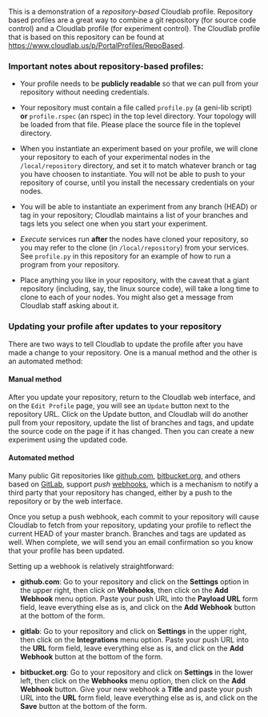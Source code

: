 This is a demonstration of a *repository-based* Cloudlab profile.
Repository based profiles are a great way to combine a git repository (for
source code control) and a Cloudlab profile (for experiment control). The
Cloudlab profile that is based on this repository can be found at
https://www.cloudlab.us/p/PortalProfiles/RepoBased.

### Important notes about repository-based profiles:

* Your profile needs to be **publicly readable** so that we can pull from your
repository without needing credentials.

* Your repository must contain a file called `profile.py` (a geni-lib
script) **or** `profile.rspec` (an rspec) in the top level directory.
Your topology will be loaded from that file. Please place the source file
in the toplevel directory.

* When you instantiate an experiment based on your profile, we will clone
your repository to each of your experimental nodes in the
`/local/repository` directory, and set it to match whatever branch or tag
you have choosen to instantiate. You will not be able to push to your
repository of course, until you install the necessary credentials on your
nodes.

* You will be able to instantiate an experiment from any branch (HEAD) or
tag in your repository; Cloudlab maintains a list of your branches and tags
lets you select one when you start your experiment.

* *Execute* services run **after** the nodes have cloned your repository,
so you may refer to the clone (in `/local/repository`) from your services.
See `profile.py` in this repository for an example of how to run a program
from your repository.

* Place anything you like in your repository, with the caveat that a giant
repository (including, say, the linux source code), will take a long time
to clone to each of your nodes. You might also get a message from Cloudlab
staff asking about it.

### Updating your profile after updates to your repository

There are two ways to tell Cloudlab to update the profile after you have
made a change to your repository. One is a manual method and the other is
an automated method:

#### Manual method

After you update your repository, return to the Cloudlab web interface, and
on the `Edit Profile` page, you will see an `Update` button next to the
repository URL. Click on the Update button, and Cloudlab will do another
pull from your repository, update the list of branches and tags, and update
the source code on the page if it has changed. Then you can create a new
experiment using the updated code.

#### Automated method

Many public Git repositories like [github.com](https://git-scm.com/),
[bitbucket.org](https://bitbucket.org), and others based on
[GitLab](https://www.gitlab.com/), support *push* 
[webhooks](https://developer.github.com/webhooks/), 
which is a mechanism to notify a third party that your repository has
changed, either by a push to the repository or by the web interface.

Once you setup a push webhook, each commit to your repository will cause
Cloudlab to fetch from your repository, updating your profile to reflect the
current HEAD of your master branch. Branches and tags are updated as well.
When complete, we will send you an email confirmation so you know that your
profile has been updated. 

Setting up a webhook is relatively straightforward:

* **github.com**: Go to your repository and click on the **Settings** option
in the upper right, then click on **Webhooks**, then click on the
**Add Webhook** menu option. Paste your push URL into the **Payload URL**
form field, leave everything else as is, and click on the **Add Webhook**
button at the bottom of the form.

* **gitlab**: Go to your repository and click on **Settings** 
in the upper right, then click on the **Integrations** menu option.  Paste
your push URL into the **URL** form field, leave everything else as is, and
click on the **Add Webhook** button at the bottom of the form.

* **bitbucket.org**: Go to your repository and click on **Settings** 
in the lower left, then click on the **Webhooks** menu option, then click
on the **Add Webhook** button. Give your new webhook a **Title** and paste
your push URL into the **URL** form field, leave everything else as is, and
click on the **Save** button at the bottom of the form.


